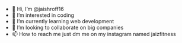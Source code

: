 - 👋 Hi, I’m @jaishroff16
- 👀 I’m interested in coding
- 🌱 I’m currently learning web development
- 💞️ I’m looking to collaborate on big companies
- 📫 How to reach me just dm me on my instagram named jaizfitness

<!---
jaishroff16/jaishroff16 is a ✨ special ✨ repository because its `README.md` (this file) appears on your GitHub profile.
You can click the Preview link to take a look at your changes.
--->
